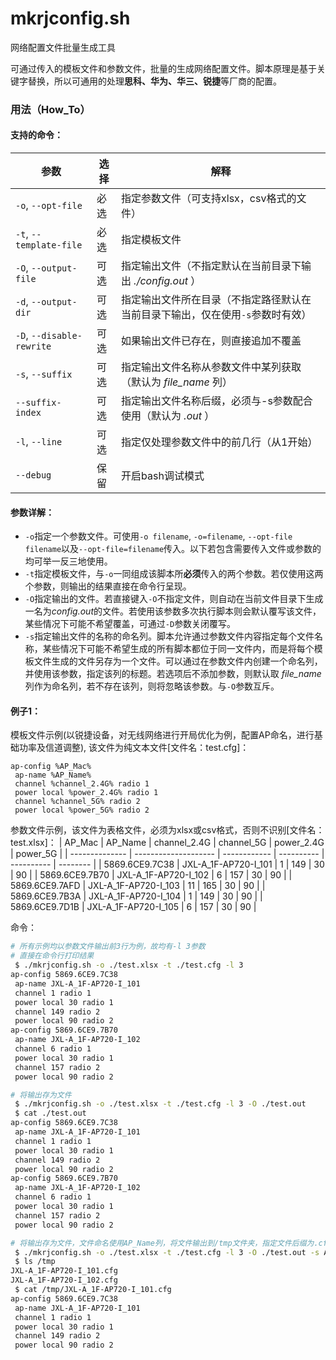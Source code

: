 # mkrjconfig.sh
网络配置文件批量生成工具

可通过传入的模板文件和参数文件，批量的生成网络配置文件。脚本原理是基于关键字替换，所以可通用的处理**思科、华为、华三、锐捷**等厂商的配置。

### 用法（How_To）

#### 支持的命令：
| 参数                      | 选择 | 解释                                                                           |
| ------------------------- | ---- | ------------------------------------------------------------------------------ |
| `-o`, `--opt-file`        | 必选 | 指定参数文件（可支持xlsx，csv格式的文件）                                      |
| `-t`, `--template-file`   | 必选 | 指定模板文件                                                                   |
| `-O`, `--output-file`     | 可选 | 指定输出文件（不指定默认在当前目录下输出 *./config.out* ）                     |
| `-d`, `--output-dir`      | 可选 | 指定输出文件所在目录（不指定路径默认在当前目录下输出，仅在使用`-s`参数时有效） |
| `-D`, `--disable-rewrite` | 可选 | 如果输出文件已存在，则直接追加不覆盖                                           |
| `-s`, `--suffix`          | 可选 | 指定输出文件名称从参数文件中某列获取（默认为 *file_name* 列）                  |
| `--suffix-index`          | 可选 | 指定输出文件名称后缀，必须与-s参数配合使用（默认为 *.out* ）                   |
| `-l`, `--line`            | 可选 | 指定仅处理参数文件中的前几行（从1开始）                                        |
| `--debug`                 | 保留 | 开启bash调试模式                                                               |

#### 参数详解：
* `-o`指定一个参数文件。可使用`-o filename`, `-o=filename`, `--opt-file filename`以及`--opt-file=filename`传入。以下若包含需要传入文件或参数的均可举一反三地使用。
* `-t`指定模板文件，与`-o`一同组成该脚本所**必须**传入的两个参数。若仅使用这两个参数，则输出的结果直接在命令行呈现。
* `-O`指定输出的文件。若直接键入`-O`不指定文件，则自动在当前文件目录下生成一名为*config.out*的文件。若使用该参数多次执行脚本则会默认覆写该文件，某些情况下可能不希望覆盖，可通过`-D`参数关闭覆写。
* `-s`指定输出文件的名称的命名列。脚本允许通过参数文件内容指定每个文件名称，某些情况下可能不希望生成的所有脚本都位于同一文件内，而是将每个模板文件生成的文件另存为一个文件。可以通过在参数文件内创建一个命名列，并使用该参数，指定该列的标题。若选项后不添加参数，则默认取 *file_name* 列作为命名列，若不存在该列，则将忽略该参数。与`-O`参数互斥。

#### 例子1：

模板文件示例(以锐捷设备，对无线网络进行开局优化为例，配置AP命名，进行基础功率及信道调整), 该文件为纯文本文件[文件名：test.cfg]：
```text
ap-config %AP_Mac%
 ap-name %AP_Name%
 channel %channel_2.4G% radio 1
 power local %power_2.4G% radio 1
 channel %channel_5G% radio 2
 power local %power_5G% radio 2
```
参数文件示例，该文件为表格文件，必须为xlsx或csv格式，否则不识别[文件名：test.xlsx]：
| AP_Mac         | AP_Name              | channel_2.4G | channel_5G | power_2.4G | power_5G |
| -------------- | -------------------- | ------------ | ---------- | ---------- | -------- |
| 5869.6CE9.7C38 | JXL-A_1F-AP720-I_101 | 1            | 149        | 30         | 90       |
| 5869.6CE9.7B70 | JXL-A_1F-AP720-I_102 | 6            | 157        | 30         | 90       |
| 5869.6CE9.7AFD | JXL-A_1F-AP720-I_103 | 11           | 165        | 30         | 90       |
| 5869.6CE9.7B3A | JXL-A_1F-AP720-I_104 | 1            | 149        | 30         | 90       |
| 5869.6CE9.7D1B | JXL-A_1F-AP720-I_105 | 6            | 157        | 30         | 90       |

命令：
```bash
# 所有示例均以参数文件输出前3行为例，故均有-l 3参数
# 直接在命令行打印结果
 $ ./mkrjconfig.sh -o ./test.xlsx -t ./test.cfg -l 3
ap-config 5869.6CE9.7C38
 ap-name JXL-A_1F-AP720-I_101
 channel 1 radio 1
 power local 30 radio 1
 channel 149 radio 2
 power local 90 radio 2
ap-config 5869.6CE9.7B70
 ap-name JXL-A_1F-AP720-I_102
 channel 6 radio 1
 power local 30 radio 1
 channel 157 radio 2
 power local 90 radio 2

# 将输出存为文件
 $ ./mkrjconfig.sh -o ./test.xlsx -t ./test.cfg -l 3 -O ./test.out
 $ cat ./test.out
ap-config 5869.6CE9.7C38
 ap-name JXL-A_1F-AP720-I_101
 channel 1 radio 1
 power local 30 radio 1
 channel 149 radio 2
 power local 90 radio 2
ap-config 5869.6CE9.7B70
 ap-name JXL-A_1F-AP720-I_102
 channel 6 radio 1
 power local 30 radio 1
 channel 157 radio 2
 power local 90 radio 2

# 将输出存为文件，文件命名使用AP_Name列，将文件输出到/tmp文件夹，指定文件后缀为.cfg，若不存在AP_Name列，则会忽略该参数
 $ ./mkrjconfig.sh -o ./test.xlsx -t ./test.cfg -l 3 -O ./test.out -s AP_Name --suffix-index cfg -d /tmp
 $ ls /tmp
JXL-A_1F-AP720-I_101.cfg
JXL-A_1F-AP720-I_102.cfg
 $ cat /tmp/JXL-A_1F-AP720-I_101.cfg
ap-config 5869.6CE9.7C38
 ap-name JXL-A_1F-AP720-I_101
 channel 1 radio 1
 power local 30 radio 1
 channel 149 radio 2
 power local 90 radio 2
```
